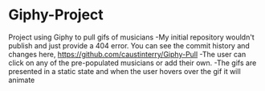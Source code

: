 # Giphy-Project
Project using Giphy to pull gifs of musicians
-My initial repository wouldn't publish and just provide a 404 error. You can see the commit history and changes here, https://github.com/caustinterry/Giphy-Pull
-The user can click on any of the pre-populated musicians or add their own.
-The gifs are presented in a static state and when the user hovers over the gif it will animate
